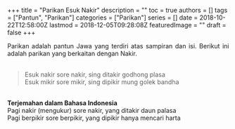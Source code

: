 +++
title = "Parikan Esuk Nakir"
description = ""
toc = true
authors = []
tags = ["Pantun", "Parikan"]
categories = ["Parikan"]
series = []
date = 2018-10-22T12:58:00Z
lastmod = 2018-12-05T09:28:08Z
featuredImage = ""
draft = false
+++

<div style="text-align: justify;">Parikan adalah pantun Jawa yang terdiri atas sampiran dan isi. Berikut ini adalah parikan yang berkaitan dengan Nakir.<br /><br /><blockquote class="tr_bq">Esuk nakir sore nakir, sing ditakir godhong plasa<br />Esuk mikir sore mikir, sing dipikir mung golek bandha</blockquote><br />
<b>Terjemahan dalam Bahasa Indonesia</b><br />Pagi nakir (mengukur) sore nakir, yang ditakir daun palasa<br />Pagi berpikir sore berpikir, yang dipikir hanya mencari harta</div>
